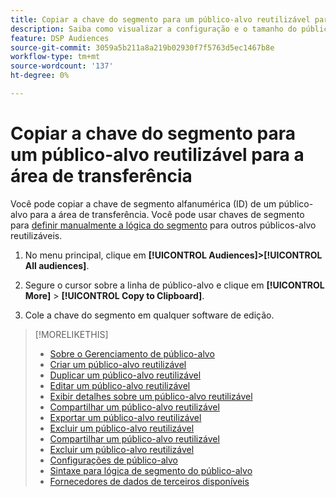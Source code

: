 ```yaml
---
title: Copiar a chave do segmento para um público-alvo reutilizável para a área de transferência
description: Saiba como visualizar a configuração e o tamanho do público-alvo para um público-alvo reutilizável.
feature: DSP Audiences
source-git-commit: 3059a5b211a8a219b02930f7f5763d5ec1467b8e
workflow-type: tm+mt
source-wordcount: '137'
ht-degree: 0%

---
```


# Copiar a chave do segmento para um público-alvo reutilizável para a área de transferência

Você pode copiar a chave de segmento alfanumérica (ID) de um público-alvo para a área de transferência. Você pode usar chaves de segmento para [definir manualmente a lógica do segmento](audience-segment-logic-syntax.md) para outros públicos-alvo reutilizáveis.

1. No menu principal, clique em **[!UICONTROL Audiences]>[!UICONTROL All audiences]**.

1. Segure o cursor sobre a linha de público-alvo e clique em **[!UICONTROL More]** > **[!UICONTROL Copy to Clipboard]**.

1. Cole a chave do segmento em qualquer software de edição.

>[!MORELIKETHIS]
>
>* [Sobre o Gerenciamento de público-alvo](audience-about.md)
>* [Criar um público-alvo reutilizável](reusable-audience-create.md)
>* [Duplicar um público-alvo reutilizável](reusable-audience-duplicate.md)
>* [Editar um público-alvo reutilizável](reusable-audience-edit.md)
>* [Exibir detalhes sobre um público-alvo reutilizável](reusable-audience-view-details.md)
>* [Compartilhar um público-alvo reutilizável](reusable-audience-share.md)
>* [Exportar um público-alvo reutilizável](reusable-audience-export.md)
>* [Excluir um público-alvo reutilizável](reusable-audience-delete.md)
>* [Compartilhar um público-alvo reutilizável](reusable-audience-share.md)
>* [Excluir um público-alvo reutilizável](reusable-audience-delete.md)
>* [Configurações de público-alvo](audience-settings.md)
>* [Sintaxe para lógica de segmento do público-alvo](audience-segment-logic-syntax.md)
>* [Fornecedores de dados de terceiros disponíveis](third-party-data-providers.md)

